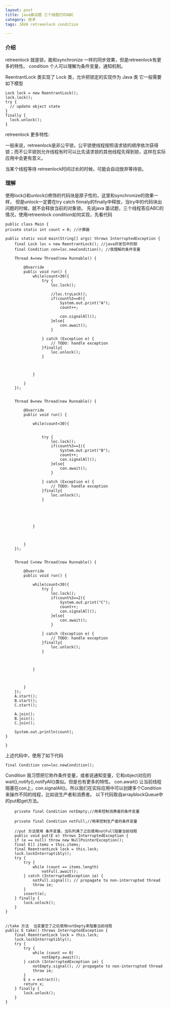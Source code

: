 ```yaml
---
layout: post
title: java面试题 三个线程打印ABC
category: 技术
tags: JAVA retreenlock condition

---
```


### 介绍

retreenlock 就是锁，能和synchronize 一样的同步效果，但是retreenlock有更多的特性。
condition 个人可以理解为条件变量，通知机制。

ReentrantLock 类实现了 Lock 类，允许把锁定的实现作为 Java 类
它一般需要如下模型

	Lock lock = new ReentrantLock();  
    lock.lock();  
    try {   
      // update object state  
    }  
    finally {  
      lock.unlock();   
    }  


retreenlock 更多特性:

一般来说，retreenlock是非公平锁，公平锁使线程按照请求锁的顺序依次获得锁；而不公平锁则允许线程有时可以比先请求锁的其他线程先得到锁，这样在实际应用中会更有意义。

当某个线程等待 retreenlock时间过长的时候，可能会自动放弃等待锁。
 
### 理解
使用lock()和unlock()修饰的代码块是原子性的，这里和synchronize的效果一样，
但是unlock一定要在try catch finnaly的finally中释放，当try中的代码块出问题的时候，就不会释放当前的对象锁。
先说java 面试题，三个线程答应ABC的情况，使用retreenlock condition如何实现，先看代码

	public class Main {
	private static int count = 0; //计算器
	
	public static void main(String[] args) throws InterruptedException {
		final Lock loc = new ReentrantLock(); //java并发包中的锁
		final Condition con=loc.newCondition(); //我理解的条件变量

		Thread A=new Thread(new Runnable() {
			
			@Override
			public void run() {
				while(count<30){
					try {
						loc.lock();
						
						//loc.tryLock();
						if(count%3==0){
							System.out.print("A");
							count++;
							
							con.signalAll();
						}else{
							con.await();
						}
						
					} catch (Exception e) {
						// TODO: handle exception
					}finally{
						loc.unlock();
					}
				
					
					
				}
				
			}
		});
		
		
		Thread B=new Thread(new Runnable() {
			
			@Override
			public void run() {

				while(count<30){
					
					
					try {
						loc.lock();
						if(count%3==1){
							System.out.print("B");
							count++;
							con.signalAll();
						}else{
							con.await();
						}
						
					} catch (Exception e) {
						// TODO: handle exception
					}finally{
						loc.unlock();
					}
				
					
					
					
					
				}
				
			
				
			}
		});
		
		
		Thread C=new Thread(new Runnable() {
			
			@Override
			public void run() {

				while(count<30){
					try {
						loc.lock();
						if(count%3==2){
							System.out.print("C");
							count++;
							con.signalAll();
						}else{
							con.await();
						}
						
					} catch (Exception e) {
						// TODO: handle exception
					}finally{
						loc.unlock();
					}
				
					
					
				}
				
			
				
			}
		});
		A.start();
		B.start();
		C.start();
		
		A.join();
		B.join();
		C.join();
		
		System.out.println(count);
	}

	}


上述代码中，使用了如下代码
	
	final Condition con=loc.newCondition();
Condition 我习惯把它称作条件变量，或者说通知变量，它和object对应的wait(),notify(),notifyAll()类似。但是也有更多的特性。
con.await()  让当前线程阻塞在con上，con.signalAll()。所以我们在实际应用中可以创建多个Condition来操作不同的线程，比如说生产者和消费者。
以下代码取自arrayblockQueue中的put和get方法。
	

		  
        private final Condition notEmpty;//用来控制消费者的条件变量

        private final Condition notFull;//用来控制生产者的条件变量

        //put 方法使用 条件变量，当队列满了之后使用notFull阻塞当前线程
	    public void put(E e) throws InterruptedException {
        if (e == null) throw new NullPointerException();
        final E[] items = this.items;
        final ReentrantLock lock = this.lock;
        lock.lockInterruptibly();
        try {
            try {
                while (count == items.length)
                    notFull.await();
            } catch (InterruptedException ie) {
                notFull.signal(); // propagate to non-interrupted thread
                throw ie;
            }
            insert(e);
        } finally {
            lock.unlock();
        }
    }
	

    //take 方法  当变量空了之后使用notEmpty来阻塞当前线程
    public E take() throws InterruptedException {
        final ReentrantLock lock = this.lock;
        lock.lockInterruptibly();
        try {
            try {
                while (count == 0)
                    notEmpty.await();
            } catch (InterruptedException ie) {
                notEmpty.signal(); // propagate to non-interrupted thread
                throw ie;
            }
            E x = extract();
            return x;
        } finally {
            lock.unlock();
        }
    }

	



	



